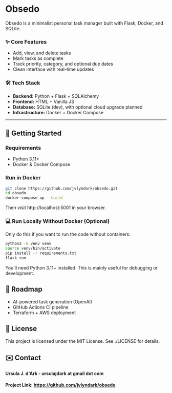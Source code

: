 # Obsedo

Obsedo is a minimalist personal task manager built with Flask, Docker, and SQLite.

### ✨ Core Features

- Add, view, and delete tasks
- Mark tasks as complete
- Track priority, category, and optional due dates
- Clean interface with real-time updates

### 🛠️ Tech Stack

- **Backend:** Python + Flask + SQLAlchemy
- **Frontend:** HTML + Vanilla JS
- **Database:** SQLite (dev), with optional cloud upgrade planned
- **Infrastructure:** Docker + Docker Compose

---

## 🚀 Getting Started

### Requirements

- Python 3.11+
- Docker & Docker Compose

### Run in Docker

```bash
git clone https://github.com/jvlyndark/obsedo.git
cd obsedo
docker-compose up --build
```

Then visit http://localhost:5001 in your browser.

### 💻 Run Locally Without Docker (Optional)

Only do this if you want to run the code without containers:

```bash
python3 -m venv venv
source venv/bin/activate
pip install -r requirements.txt
flask run
```

You'll need Python 3.11+ installed. This is mainly useful for debugging or development.

## 🧩 Roadmap

- AI-powered task generation (OpenAI)
- GitHub Actions CI pipeline
- Terraform + AWS deployment

## 📄 License

This project is licensed under the MIT License.
See ./LICENSE for details.

## ✉️ Contact

#### Ursula J. d'Ark - ursulajdark at gmail dot com

#### Project Link: https://github.com/jvlyndark/obsedo
